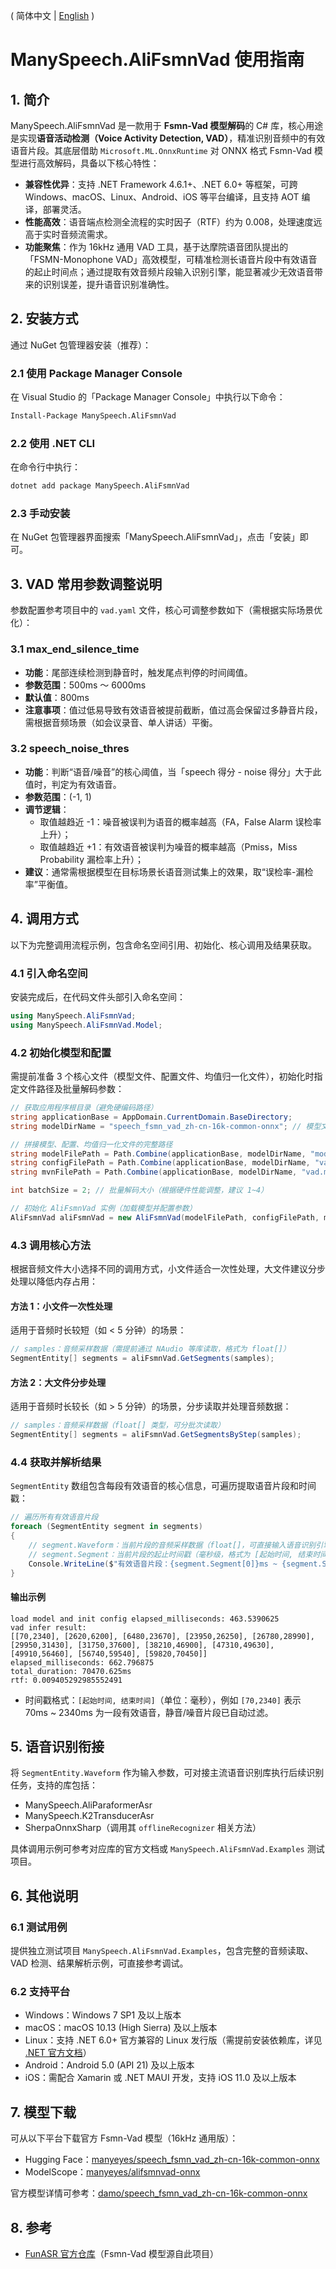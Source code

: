  ( 简体中文 | [English](README.md) )

# ManySpeech.AliFsmnVad 使用指南

## 1. 简介
ManySpeech.AliFsmnVad 是一款用于 **Fsmn-Vad 模型解码**的 C# 库，核心用途是实现**语音活动检测（Voice Activity Detection, VAD）**，精准识别音频中的有效语音片段。其底层借助 `Microsoft.ML.OnnxRuntime` 对 ONNX 格式 Fsmn-Vad 模型进行高效解码，具备以下核心特性：
- **兼容性优异**：支持 .NET Framework 4.6.1+、.NET 6.0+ 等框架，可跨 Windows、macOS、Linux、Android、iOS 等平台编译，且支持 AOT 编译，部署灵活。
- **性能高效**：语音端点检测全流程的实时因子（RTF）约为 0.008，处理速度远高于实时音频流需求。
- **功能聚焦**：作为 16kHz 通用 VAD 工具，基于达摩院语音团队提出的「FSMN-Monophone VAD」高效模型，可精准检测长语音片段中有效语音的起止时间点；通过提取有效音频片段输入识别引擎，能显著减少无效语音带来的识别误差，提升语音识别准确性。

## 2. 安装方式
通过 NuGet 包管理器安装（推荐）：

### 2.1 使用 Package Manager Console
在 Visual Studio 的「Package Manager Console」中执行以下命令：
```bash
Install-Package ManySpeech.AliFsmnVad
```

### 2.2 使用 .NET CLI
在命令行中执行：
```bash
dotnet add package ManySpeech.AliFsmnVad
```

### 2.3 手动安装
在 NuGet 包管理器界面搜索「ManySpeech.AliFsmnVad」，点击「安装」即可。


## 3. VAD 常用参数调整说明
参数配置参考项目中的 `vad.yaml` 文件，核心可调整参数如下（需根据实际场景优化）：

### 3.1 max_end_silence_time
- **功能**：尾部连续检测到静音时，触发尾点判停的时间阈值。
- **参数范围**：500ms ～ 6000ms
- **默认值**：800ms
- **注意事项**：值过低易导致有效语音被提前截断，值过高会保留过多静音片段，需根据音频场景（如会议录音、单人讲话）平衡。

### 3.2 speech_noise_thres
- **功能**：判断“语音/噪音”的核心阈值，当「speech 得分 - noise 得分」大于此值时，判定为有效语音。
- **参数范围**：(-1, 1)
- **调节逻辑**：
  - 取值越趋近 -1：噪音被误判为语音的概率越高（FA，False Alarm 误检率上升）；
  - 取值越趋近 +1：有效语音被误判为噪音的概率越高（Pmiss，Miss Probability 漏检率上升）；
- **建议**：通常需根据模型在目标场景长语音测试集上的效果，取“误检率-漏检率”平衡值。


## 4. 调用方式
以下为完整调用流程示例，包含命名空间引用、初始化、核心调用及结果获取。

### 4.1 引入命名空间
安装完成后，在代码文件头部引入命名空间：
```csharp
using ManySpeech.AliFsmnVad;
using ManySpeech.AliFsmnVad.Model;
```

### 4.2 初始化模型和配置
需提前准备 3 个核心文件（模型文件、配置文件、均值归一化文件），初始化时指定文件路径及批量解码参数：
```csharp
// 获取应用程序根目录（避免硬编码路径）
string applicationBase = AppDomain.CurrentDomain.BaseDirectory;
string modelDirName = "speech_fsmn_vad_zh-cn-16k-common-onnx"; // 模型文件夹名称

// 拼接模型、配置、均值归一化文件的完整路径
string modelFilePath = Path.Combine(applicationBase, modelDirName, "model.onnx");
string configFilePath = Path.Combine(applicationBase, modelDirName, "vad.yaml");
string mvnFilePath = Path.Combine(applicationBase, modelDirName, "vad.mvn");

int batchSize = 2; // 批量解码大小（根据硬件性能调整，建议 1~4）

// 初始化 AliFsmnVad 实例（加载模型并配置参数）
AliFsmnVad aliFsmnVad = new AliFsmnVad(modelFilePath, configFilePath, mvnFilePath, batchSize);
```

### 4.3 调用核心方法
根据音频文件大小选择不同的调用方式，小文件适合一次性处理，大文件建议分步处理以降低内存占用：

#### 方法 1：小文件一次性处理
适用于音频时长较短（如 < 5 分钟）的场景：
```csharp
// samples：音频采样数据（需提前通过 NAudio 等库读取，格式为 float[]）
SegmentEntity[] segments = aliFsmnVad.GetSegments(samples);
```

#### 方法 2：大文件分步处理
适用于音频时长较长（如 > 5 分钟）的场景，分步读取并处理音频数据：
```csharp
// samples：音频采样数据（float[] 类型，可分批次读取）
SegmentEntity[] segments = aliFsmnVad.GetSegmentsByStep(samples);
```

### 4.4 获取并解析结果
`SegmentEntity` 数组包含每段有效语音的核心信息，可遍历提取语音片段和时间戳：
```csharp
// 遍历所有有效语音片段
foreach (SegmentEntity segment in segments)
{
    // segment.Waveform：当前片段的音频采样数据（float[]，可直接输入语音识别引擎）
    // segment.Segment：当前片段的起止时间戳（毫秒级，格式为 [起始时间, 结束时间]）
    Console.WriteLine($"有效语音片段：{segment.Segment[0]}ms ~ {segment.Segment[1]}ms");
}
```

#### 输出示例
```text
load model and init config elapsed_milliseconds: 463.5390625
vad infer result:
[[70,2340], [2620,6200], [6480,23670], [23950,26250], [26780,28990], [29950,31430], [31750,37600], [38210,46900], [47310,49630], [49910,56460], [56740,59540], [59820,70450]]
elapsed_milliseconds: 662.796875
total_duration: 70470.625ms
rtf: 0.009405292985552491
```
- 时间戳格式：`[起始时间, 结束时间]`（单位：毫秒），例如 `[70,2340]` 表示 70ms ~ 2340ms 为一段有效语音，静音/噪音片段已自动过滤。


## 5. 语音识别衔接
将 `SegmentEntity.Waveform` 作为输入参数，可对接主流语音识别库执行后续识别任务，支持的库包括：
- ManySpeech.AliParaformerAsr
- ManySpeech.K2TransducerAsr
- SherpaOnnxSharp（调用其 `offlineRecognizer` 相关方法）

具体调用示例可参考对应库的官方文档或 `ManySpeech.AliFsmnVad.Examples` 测试项目。


## 6. 其他说明
### 6.1 测试用例
提供独立测试项目 `ManySpeech.AliFsmnVad.Examples`，包含完整的音频读取、VAD 检测、结果解析示例，可直接参考调试。

### 6.2 支持平台
- Windows：Windows 7 SP1 及以上版本
- macOS：macOS 10.13 (High Sierra) 及以上版本
- Linux：支持 .NET 6.0+ 官方兼容的 Linux 发行版（需提前安装依赖库，详见 [.NET 官方文档](https://learn.microsoft.com/zh-cn/dotnet/core/install/linux)）
- Android：Android 5.0 (API 21) 及以上版本
- iOS：需配合 Xamarin 或 .NET MAUI 开发，支持 iOS 11.0 及以上版本

## 7. 模型下载
可从以下平台下载官方 Fsmn-Vad 模型（16kHz 通用版）：
- Hugging Face：[manyeyes/speech_fsmn_vad_zh-cn-16k-common-onnx](https://huggingface.co/manyeyes/speech_fsmn_vad_zh-cn-16k-common-onnx)
- ModelScope：[manyeyes/alifsmnvad-onnx](https://www.modelscope.cn/models/manyeyes/alifsmnvad-onnx)

官方模型详情可参考：[damo/speech_fsmn_vad_zh-cn-16k-common-onnx](https://www.modelscope.cn/models/damo/speech_fsmn_vad_zh-cn-16k-common-onnx)


## 8. 参考
- [FunASR 官方仓库](https://github.com/modelscope/FunASR)（Fsmn-Vad 模型源自此项目）